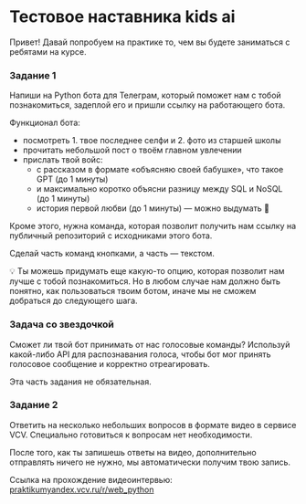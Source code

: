 # Тестовое наставника kids ai

Привет! Давай попробуем на практике то, чем вы будете заниматься с ребятами на курсе.

### **Задание 1**

Напиши на Python бота для Телеграм, который поможет нам с тобой познакомиться, задеплой его и пришли ссылку на работающего бота.

Функционал бота:

- посмотреть 1. твое последнее селфи и 2. фото из старшей школы
- прочитать небольшой пост о твоём главном увлечении
- прислать твой войс:
    - с рассказом в формате «объясняю своей бабушке», что такое GPT (до 1 минуты)
    - и максимально коротко объясни разницу между SQL и NoSQL (до 1 минуты)
    - история первой любви (до 1 минуты) — можно выдумать 🤫

Кроме этого, нужна команда, которая позволит получить нам ссылку на публичный репозиторий с исходниками этого бота.

Сделай часть команд кнопками, а часть — текстом.

<aside>
💡 Ты можешь придумать еще какую-то опцию, которая позволит нам лучше с тобой познакомиться. Но в любом случае нам должно быть понятно, как пользоваться твоим ботом, иначе мы не сможем добраться до следующего шага.

</aside>

### Задача со звездочкой

Сможет ли твой бот принимать от нас голосовые команды? Используй какой-либо API для распознавания голоса, чтобы бот мог принять голосовое сообщение и корректно отреагировать.

Эта часть задания не обязательная.

### **Задание 2**

Ответить на несколько небольших вопросов в формате видео в сервисе VCV. Специально готовиться к вопросам нет необходимости.

После того, как ты запишешь ответы на видео, дополнительно отправлять ничего не нужно, мы автоматически получим твою запись.

Ссылка на прохождение видеоинтервью: [praktikumyandex.vcv.ru/r/web_python](http://praktikumyandex.vcv.ru/r/web_python)